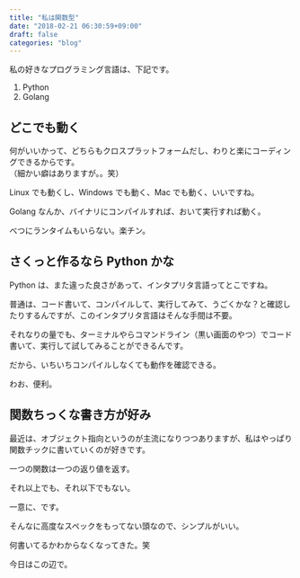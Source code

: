 ```yaml
---
title: "私は関数型"
date: "2018-02-21 06:30:59+09:00"
draft: false
categories: "blog"
---
```

私の好きなプログラミング言語は、下記です。

1. Python
2. Golang

## どこでも動く

何がいいかって、どちらもクロスプラットフォームだし、わりと楽にコーディングできるからです。  
（細かい癖はありますが。。笑）  

Linux でも動くし、Windows でも動く、Mac でも動く、いいですね。  

Golang なんか、バイナリにコンパイルすれば、おいて実行すれば動く。  

べつにランタイムもいらない。楽チン。  

## さくっと作るなら Python かな

Python は、また違った良さがあって、インタプリタ言語ってとこですね。  

普通は、コード書いて、コンパイルして、実行してみて、うごくかな？と確認したりするんですが、このインタプリタ言語はそんな手間は不要。  

それなりの量でも、ターミナルやらコマンドライン（黒い画面のやつ）でコード書いて、実行して試してみることができるんです。  

だから、いちいちコンパイルしなくても動作を確認できる。  

わお、便利。  

## 関数ちっくな書き方が好み

最近は、オブジェクト指向というのが主流になりつつありますが、私はやっぱり関数チックに書いていくのが好きです。  

一つの関数は一つの返り値を返す。  

それ以上でも、それ以下でもない。  

一意に、です。  

そんなに高度なスペックをもってない頭なので、シンプルがいい。  

何書いてるかわからなくなってきた。笑  

今日はこの辺で。  